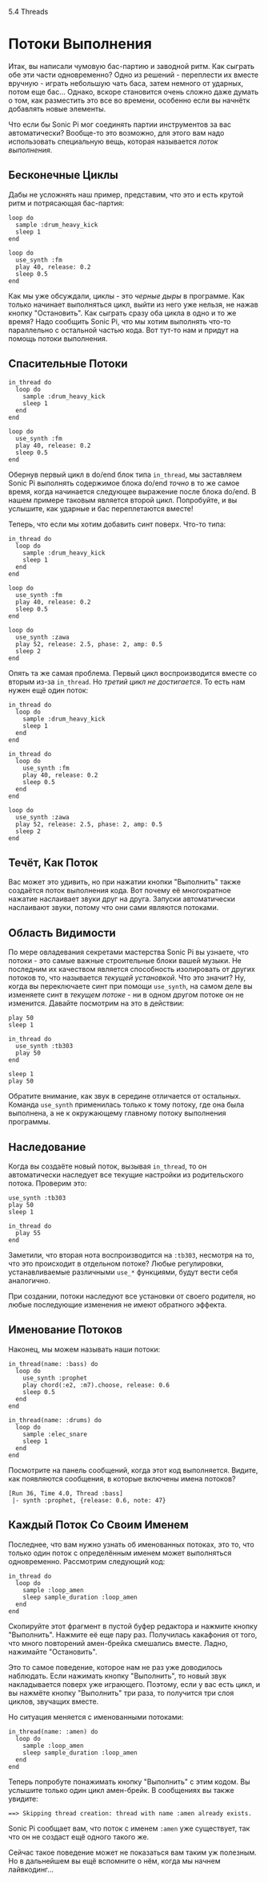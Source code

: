 5.4 Threads

# Потоки Выполнения

Итак, вы написали чумовую бас-партию и заводной ритм. Как сыграть обе эти части
одновременно? Одно из решений - переплести их вместе вручную - играть небольшую
чать баса, затем немного от ударных, потом еще бас... Однако, вскоре становится
очень сложно даже думать о том, как разместить это все во времени, особенно
если вы начнётк добавлять новые элементы.

Что если бы Sonic Pi мог соединять партии инструментов за вас автоматически?
Вообще-то это возможно, для этого вам надо использовать специальную вещь, 
которая называется *поток выполнения*.

## Бесконечные Циклы

Дабы не усложнять наш пример, представим, что это и есть крутой ритм и 
потрясающая бас-партия:

```
loop do
  sample :drum_heavy_kick
  sleep 1
end

loop do
  use_synth :fm
  play 40, release: 0.2
  sleep 0.5
end
```

Как мы уже обсуждали, циклы - это *черные дыры* в программе. Как только
начинает выполняться цикл, выйти из него уже нельзя, не нажав кнопку 
"Остановить". Как сыграть сразу оба цикла в одно и то же время? Надо сообщить
Sonic Pi, что мы хотим выполнять что-то параллельно с остальной частью кода.
Вот тут-то нам и придут на помощь потоки выполнения.

## Спасительные Потоки

```
in_thread do
  loop do
    sample :drum_heavy_kick
    sleep 1
  end
end

loop do
  use_synth :fm
  play 40, release: 0.2
  sleep 0.5
end
```

Обернув первый цикл в do/end блок типа `in_thread`, мы заставляем Sonic Pi
выполнять содержимое блока do/end *точно* в то же самое время, когда начинается
следующее выражение после блока do/end. В нашем примере таковым является второй
цикл. Попробуйте, и вы услышите, как ударные и бас переплетаются вместе!

Теперь, что если мы хотим добавить синт поверх. Что-то типа:

```
in_thread do
  loop do
    sample :drum_heavy_kick
    sleep 1
  end
end

loop do
  use_synth :fm
  play 40, release: 0.2
  sleep 0.5
end

loop do
  use_synth :zawa
  play 52, release: 2.5, phase: 2, amp: 0.5
  sleep 2
end
```

Опять та же самая проблема. Первый цикл воспроизводится вместе со вторым из-за
`in_thread`. Но *третий цикл не достигается*. То есть нам нужен ещё один поток:

```
in_thread do
  loop do
    sample :drum_heavy_kick
    sleep 1
  end
end

in_thread do
  loop do
    use_synth :fm
    play 40, release: 0.2
    sleep 0.5
  end
end

loop do
  use_synth :zawa
  play 52, release: 2.5, phase: 2, amp: 0.5
  sleep 2
end
```

## Течёт, Как Поток

Вас может это удивить, но при нажатии кнопки "Выполнить" также создаётся поток
выполнения кода. Вот почему её многократное нажатие наслаивает звуки друг на
друга. Запуски автоматически наслаивают звуки, потому что они сами являются
потоками.

## Область Видимости

По мере овладевания секретами мастерства Sonic Pi вы узнаете, что потоки - это
самые важные строительные блоки вашей музыки. Не последним их качеством
является способность изолировать от других потоков то, что называется *текущей
установкой*. Что это значит? Ну, когда вы  переключаете синт при помощи
`use_synth`, на самом деле вы изменяете синт в *текущем потоке* - ни в одном
другом потоке он не изменится. Давайте посмотрим на это в действии:

```
play 50
sleep 1

in_thread do
  use_synth :tb303
  play 50
end

sleep 1
play 50

```

Обратите внимание, как звук в середине отличается от остальных. Команда
`use_synth` применилась только к тому потоку, где она была выполнена, а не к
окружающему главному потоку выполнения программы.

## Наследование

Когда вы создаёте новый поток, вызывая `in_thread`, то он автоматически
наследует все текущие настройки из родительского потока. Проверим это:

```
use_synth :tb303
play 50
sleep 1

in_thread do
  play 55
end
```

Заметили, что вторая нота воспроизводится на `:tb303`, несмотря на то, что это
происходит в отдельном потоке? Любые регулировки, устанавливаемые различными
`use_*` функциями, будут вести себя аналогично.

При создании, потоки наследуют все установки от своего родителя, но любые
последующие изменения не имеют обратного эффекта.

## Именование Потоков

Наконец, мы можем называть наши потоки:

```
in_thread(name: :bass) do
  loop do
    use_synth :prophet
    play chord(:e2, :m7).choose, release: 0.6
    sleep 0.5
  end
end

in_thread(name: :drums) do
  loop do
    sample :elec_snare
    sleep 1
  end
end
```

Посмотрите на панель сообщений, когда этот код выполняется. Видите, как
появляются сообщения, в которые включены имена потоков?

```
[Run 36, Time 4.0, Thread :bass]
 |- synth :prophet, {release: 0.6, note: 47}
```

## Каждый Поток Со Своим Именем

Последнее, что вам нужно узнать об именованных потоках, это то, что только один
поток с определённым именем может выполняться одновременно. Рассмотрим
следующий код:

```
in_thread do
  loop do
    sample :loop_amen
    sleep sample_duration :loop_amen
  end
end
```

Скопируйте этот фрагмент в пустой буфер редактора и нажмите кнопку "Выполнить".
Нажмите её еще пару раз. Получилась какафония от того, что много повторений
амен-брейка смешались вместе. Ладно, нажимайте "Остановить".

Это то самое поведение, которое нам не раз уже доводилось наблюдать. Если
нажимать кнопку "Выполнить", то новый звук накладывается поверх уже играющего.
Поэтому, если у вас есть цикл, и вы нажмёте кнопку "Выполнить" три раза, то
получится три слоя циклов, звучащих вместе.

Но ситуация меняется с именованными потоками:

```
in_thread(name: :amen) do
  loop do
    sample :loop_amen
    sleep sample_duration :loop_amen
  end
end
```

Теперь попробуте понажимать кнопку "Выполнить" с этим кодом. Вы услышите только
один цикл амен-брейк. В сообщениях вы также увидите:

```
==> Skipping thread creation: thread with name :amen already exists.
```

Sonic Pi сообщает вам, что поток с именем `:amen` уже существует, так что он не
создаст ещё одного такого же.

Сейчас такое поведение может не показаться вам таким уж полезным. Но в
дальнейшем вы ещё вспомните о нём, когда мы начнем лайвкодинг...
